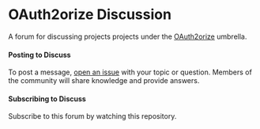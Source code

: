 # OAuth2orize Discussion

A forum for discussing projects projects under the [OAuth2orize](https://github.com/jaredhanson/oauth2orize)
umbrella.

#### Posting to Discuss

To post a message, [open an issue](https://github.com/jaredhanson/oauth2orize-discuss/issues/new)
with your topic or question.  Members of the community will share knowledge and provide
answers.

#### Subscribing to Discuss

Subscribe to this forum by watching this repository.
